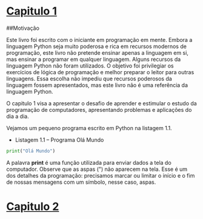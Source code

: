 # [Capitulo 1](https://linktr.ee/enthonyaraujo)
##Motivação

Este livro foi escrito com o iniciante em programação em mente. Embora a
linguagem Python seja muito poderosa e rica em recursos modernos de programação,
este livro não pretende ensinar apenas a linguagem em si, mas ensinar a
programar em qualquer linguagem. Alguns recursos da linguagem Python não
foram utilizados. O objetivo foi privilegiar os exercícios de lógica de programação
e melhor preparar o leitor para outras linguagens. Essa escolha não impediu que
recursos poderosos da linguagem fossem apresentados, mas este livro não é uma
referência da linguagem Python.

O capitulo 1 visa a apresentar o desafio de aprender e estimular o estudo da
programação de computadores, apresentando problemas e aplicações do dia a dia.

Vejamos um pequeno programa escrito em Python na listagem 1.1.
- Listagem 1.1 – Programa Olá Mundo
```py
print("Olá Mundo")
```

A palavra **print** é uma função utilizada para enviar dados a tela do computador.
Observe que as aspas (") não aparecem na tela. Esse é um dos detalhes da programação:
precisamos marcar ou limitar o início e o fim de nossas mensagens com um símbolo, 
nesse caso, aspas.

# [Capitulo 2](https://linktr.ee/enthonyaraujo)
##
